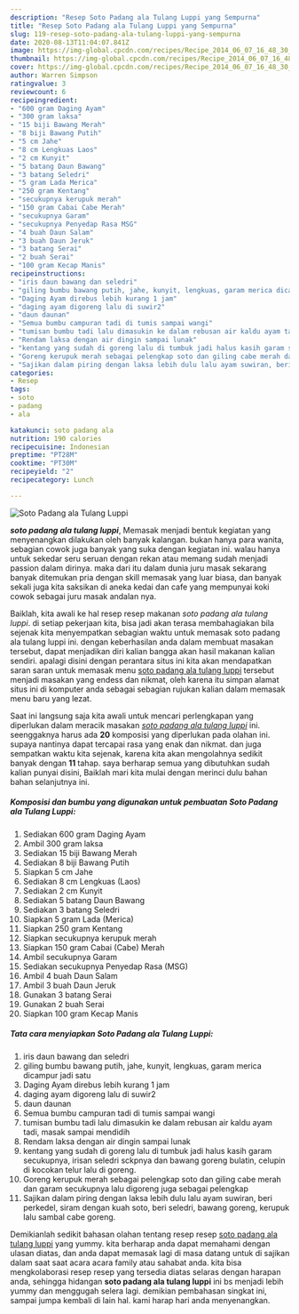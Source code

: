 ```yaml
---
description: "Resep Soto Padang ala Tulang Luppi yang Sempurna"
title: "Resep Soto Padang ala Tulang Luppi yang Sempurna"
slug: 119-resep-soto-padang-ala-tulang-luppi-yang-sempurna
date: 2020-08-13T11:04:07.841Z
image: https://img-global.cpcdn.com/recipes/Recipe_2014_06_07_16_48_30_709_8fd2de/751x532cq70/soto-padang-ala-tulang-luppi-foto-resep-utama.jpg
thumbnail: https://img-global.cpcdn.com/recipes/Recipe_2014_06_07_16_48_30_709_8fd2de/751x532cq70/soto-padang-ala-tulang-luppi-foto-resep-utama.jpg
cover: https://img-global.cpcdn.com/recipes/Recipe_2014_06_07_16_48_30_709_8fd2de/751x532cq70/soto-padang-ala-tulang-luppi-foto-resep-utama.jpg
author: Warren Simpson
ratingvalue: 3
reviewcount: 6
recipeingredient:
- "600 gram Daging Ayam"
- "300 gram laksa"
- "15 biji Bawang Merah"
- "8 biji Bawang Putih"
- "5 cm Jahe"
- "8 cm Lengkuas Laos"
- "2 cm Kunyit"
- "5 batang Daun Bawang"
- "3 batang Seledri"
- "5 gram Lada Merica"
- "250 gram Kentang"
- "secukupnya kerupuk merah"
- "150 gram Cabai Cabe Merah"
- "secukupnya Garam"
- "secukupnya Penyedap Rasa MSG"
- "4 buah Daun Salam"
- "3 buah Daun Jeruk"
- "3 batang Serai"
- "2 buah Serai"
- "100 gram Kecap Manis"
recipeinstructions:
- "iris daun bawang dan seledri"
- "giling bumbu bawang putih, jahe, kunyit, lengkuas, garam merica dicampur jadi satu"
- "Daging Ayam direbus lebih kurang 1 jam"
- "daging ayam digoreng lalu di suwir2"
- "daun daunan"
- "Semua bumbu campuran tadi di tumis sampai wangi"
- "tumisan bumbu tadi lalu dimasukin ke dalam rebusan air kaldu ayam tadi, masak sampai mendidih"
- "Rendam laksa dengan air dingin sampai lunak"
- "kentang yang sudah di goreng lalu di tumbuk jadi halus kasih garam secukupnya, irisan seledri sckpnya dan bawang goreng bulatin, celupin di kocokan telur lalu di goreng."
- "Goreng kerupuk merah sebagai pelengkap soto dan giling cabe merah dan garam secukupnya  lalu digoreng juga sebagai pelengkap"
- "Sajikan dalam piring dengan laksa lebih dulu lalu ayam suwiran, beri perkedel, siram dengan kuah soto, beri seledri, bawang goreng, kerupuk lalu sambal cabe goreng."
categories:
- Resep
tags:
- soto
- padang
- ala

katakunci: soto padang ala 
nutrition: 190 calories
recipecuisine: Indonesian
preptime: "PT28M"
cooktime: "PT30M"
recipeyield: "2"
recipecategory: Lunch

---
```



![Soto Padang ala Tulang Luppi](https://img-global.cpcdn.com/recipes/Recipe_2014_06_07_16_48_30_709_8fd2de/751x532cq70/soto-padang-ala-tulang-luppi-foto-resep-utama.jpg)

<b><i>soto padang ala tulang luppi</i></b>, Memasak menjadi bentuk kegiatan yang menyenangkan dilakukan oleh banyak kalangan. bukan hanya para wanita, sebagian cowok juga banyak yang suka dengan kegiatan ini. walau hanya untuk sekedar seru seruan dengan rekan atau memang sudah menjadi passion dalam dirinya. maka dari itu dalam dunia juru masak sekarang banyak ditemukan pria dengan skill memasak yang luar biasa, dan banyak sekali juga kita saksikan di aneka kedai dan cafe yang mempunyai koki cowok sebagai juru masak andalan nya.



Baiklah, kita awali ke hal resep resep makanan <i>soto padang ala tulang luppi</i>. di setiap pekerjaan kita, bisa jadi akan terasa membahagiakan bila sejenak kita menyempatkan sebagian waktu untuk memasak soto padang ala tulang luppi ini. dengan keberhasilan anda dalam membuat masakan tersebut, dapat menjadikan diri kalian bangga akan hasil makanan kalian sendiri. apalagi disini dengan perantara situs ini kita akan mendapatkan saran saran untuk memasak menu <u>soto padang ala tulang luppi</u> tersebut menjadi masakan yang endess dan nikmat, oleh karena itu simpan alamat situs ini di komputer anda sebagai sebagian rujukan kalian dalam memasak menu baru yang lezat.


Saat ini langsung saja kita awali untuk mencari perlengkapan yang diperlukan dalam meracik masakan <u><i>soto padang ala tulang luppi</i></u> ini. seenggaknya harus ada <b>20</b> komposisi yang diperlukan pada olahan ini. supaya nantinya dapat tercapai rasa yang enak dan nikmat. dan juga sempatkan waktu kita sejenak, karena kita akan mengolahnya sedikit banyak dengan <b>11</b> tahap. saya berharap semua yang dibutuhkan sudah kalian punyai disini, Baiklah mari kita mulai dengan merinci dulu bahan bahan selanjutnya ini.

<!--inarticleads1-->

##### Komposisi dan bumbu yang digunakan untuk pembuatan Soto Padang ala Tulang Luppi:

1. Sediakan 600 gram Daging Ayam
1. Ambil 300 gram laksa
1. Sediakan 15 biji Bawang Merah
1. Sediakan 8 biji Bawang Putih
1. Siapkan 5 cm Jahe
1. Sediakan 8 cm Lengkuas (Laos)
1. Sediakan 2 cm Kunyit
1. Sediakan 5 batang Daun Bawang
1. Sediakan 3 batang Seledri
1. Siapkan 5 gram Lada (Merica)
1. Siapkan 250 gram Kentang
1. Siapkan secukupnya kerupuk merah
1. Siapkan 150 gram Cabai (Cabe) Merah
1. Ambil secukupnya Garam
1. Sediakan secukupnya Penyedap Rasa (MSG)
1. Ambil 4 buah Daun Salam
1. Ambil 3 buah Daun Jeruk
1. Gunakan 3 batang Serai
1. Gunakan 2 buah Serai
1. Siapkan 100 gram Kecap Manis




<!--inarticleads2-->

##### Tata cara menyiapkan Soto Padang ala Tulang Luppi:

1. iris daun bawang dan seledri
1. giling bumbu bawang putih, jahe, kunyit, lengkuas, garam merica dicampur jadi satu
1. Daging Ayam direbus lebih kurang 1 jam
1. daging ayam digoreng lalu di suwir2
1. daun daunan
1. Semua bumbu campuran tadi di tumis sampai wangi
1. tumisan bumbu tadi lalu dimasukin ke dalam rebusan air kaldu ayam tadi, masak sampai mendidih
1. Rendam laksa dengan air dingin sampai lunak
1. kentang yang sudah di goreng lalu di tumbuk jadi halus kasih garam secukupnya, irisan seledri sckpnya dan bawang goreng bulatin, celupin di kocokan telur lalu di goreng.
1. Goreng kerupuk merah sebagai pelengkap soto dan giling cabe merah dan garam secukupnya  lalu digoreng juga sebagai pelengkap
1. Sajikan dalam piring dengan laksa lebih dulu lalu ayam suwiran, beri perkedel, siram dengan kuah soto, beri seledri, bawang goreng, kerupuk lalu sambal cabe goreng.




Demikianlah sedikit bahasan olahan tentang resep resep <u>soto padang ala tulang luppi</u> yang yummy. kita berharap anda dapat memahami dengan ulasan diatas, dan anda dapat memasak lagi di masa datang untuk di sajikan dalam saat saat acara acara family atau sahabat anda. kita bisa mengkolaborasi resep resep yang tersedia diatas selaras dengan harapan anda, sehingga hidangan <b>soto padang ala tulang luppi</b> ini bs menjadi lebih yummy dan menggugah selera lagi. demikian pembahasan singkat ini, sampai jumpa kembali di lain hal. kami harap hari anda menyenangkan.
